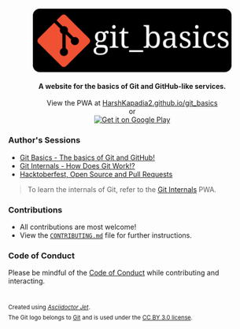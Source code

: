 <p align="center">
	<img src="./src/static/img/git_basics_logo.svg" alt="git_basics" width="80%" />
	<br />
	<br />
	<b>A website for the basics of Git and GitHub-like services.</b>
	<br />
	<br />
	View the PWA at <a href="https://harshkapadia2.github.io/git_basics">HarshKapadia2.github.io/git_basics</a>
	<br />
	or
	<br />
	<a href="https://play.google.com/store/apps/details?id=com.harsh_kapadia.git_basics">
		<img alt="Get it on Google Play" src="https://play.google.com/intl/en_us/badges/static/images/badges/en_badge_web_generic.png" width="20%" />
	</a>
</p>

### Author's Sessions

-   [Git Basics - The basics of Git and GitHub!](https://talks.harshkapadia.me/git_basics)
-   [Git Internals - How Does Git Work!?](https://talks.harshkapadia.me/git_internals)
-   [Hacktoberfest, Open Source and Pull Requests](https://talks.harshkapadia.me/otc_open_source_hacktoberfest_2020)

> To learn the internals of Git, refer to the [Git Internals](https://git.harshkapadia.me) PWA.

### Contributions

-   All contributions are most welcome!
-   View the [`CONTRIBUTING.md`](CONTRIBUTING.md) file for further instructions.

### Code of Conduct

Please be mindful of the [Code of Conduct](CODE_OF_CONDUCT.md) while contributing and interacting.

<br />

<sub>
	Created using <a href="https://harshkapadia2.github.io/asciidoctor-jet"><i>Asciidoctor Jet</i></a>.
	<br />
	The Git logo belongs to <a href="https://www.git-scm.com">Git</a> and is used under the <a href="https://creativecommons.org/licenses/by/3.0/deed.en">CC BY 3.0 license</a>.
</sub>
